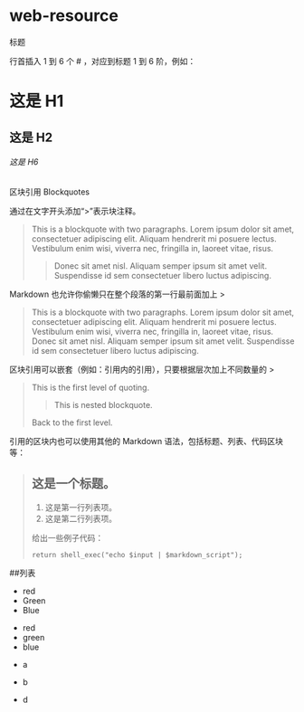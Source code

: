 # web-resource
标题

行首插入 1 到 6 个 # ，对应到标题 1 到 6 阶，例如：
# 这是 H1 
## 这是 H2 
###### 这是 H6


区块引用 Blockquotes

通过在文字开头添加“>”表示块注释。

> This is a blockquote with two paragraphs. Lorem ipsum dolor sit amet, 
> consectetuer adipiscing elit. Aliquam hendrerit mi posuere lectus. 
> Vestibulum enim wisi, viverra nec, fringilla in, laoreet vitae, risus. 
> > Donec sit amet nisl. Aliquam semper ipsum sit amet velit. Suspendisse 
> id sem consectetuer libero luctus adipiscing.

Markdown 也允许你偷懒只在整个段落的第一行最前面加上 >

> This is a blockquote with two paragraphs. Lorem ipsum dolor sit amet, consectetuer adipiscing elit. Aliquam hendrerit mi posuere lectus. Vestibulum enim wisi, viverra nec, fringilla in, laoreet vitae, risus. 
> Donec sit amet nisl. Aliquam semper ipsum sit amet velit. Suspendisse id sem consectetuer libero luctus adipiscing.

区块引用可以嵌套（例如：引用内的引用），只要根据层次加上不同数量的 >
> This is the first level of quoting. 
> 
> > This is nested blockquote. 
> 
> Back to the first level.

引用的区块内也可以使用其他的 Markdown 语法，包括标题、列表、代码区块等：
> ## 这是一个标题。
> 
> 1.   这是第一行列表项。
> 2.   这是第二行列表项。
> 
> 给出一些例子代码：
> 
>     return shell_exec("echo $input | $markdown_script");

##列表

* red
* Green
* Blue

+ red
+ green
+ blue

- a
* b
+ d
